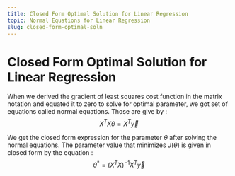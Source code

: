 ```yaml
---
title: Closed Form Optimal Solution for Linear Regression
topic: Normal Equations for Linear Regression
slug: closed-form-optimal-soln
---
```


# Closed Form Optimal Solution for Linear Regression

When we derived the gradient of least squares cost function in the matrix notation and equated it to zero to solve for optimal parameter, we got set of equations called normal equations. Those are give by :
$$X^{T}X \theta = X^{T}{\vec y}$$

We get the closed form expression for the parameter $\theta$ after solving the normal equations. The parameter value that minimizes $J(\theta)$ is given in closed form by the equation :
$$\theta^{*} = (X^{T}X)^{-1}X^{T}{\vec y}$$
